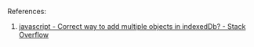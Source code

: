 References:

1. [javascript - Correct way to add multiple objects in indexedDb? - Stack Overflow](https://stackoverflow.com/questions/54176735/correct-way-to-add-multiple-objects-in-indexeddb)
